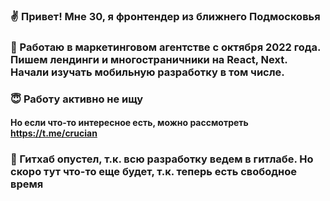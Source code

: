 ### ✌ Привет! Мне 30, я фронтендер из ближнего Подмосковья
### 🤪 Работаю в маркетинговом агентстве с октября 2022 года. Пишем лендинги и многостраничники на React, Next. Начали изучать мобильную разработку в том числе.
### 😇 Работу активно не ищу
#### Но если что-то интересное есть, можно рассмотреть https://t.me/crucian
### 👀 Гитхаб опустел, т.к. всю разработку ведем в гитлабе. Но скоро тут что-то еще будет, т.к. теперь есть свободное время
